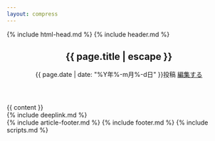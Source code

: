 ```yaml
---
layout: compress
---
```

<!DOCTYPE html>
<html>
<!-- head -->
{% include html-head.md %}
<body class="body">
    <!-- header -->
    {% include header.md %}
    <!-- main content -->
    <main class="container" role="main">
        <article class="post" itemscope itemtype="http://schema.org/BlogPosting">
            <header class="post-header">
                <h1 itemprop="name headline">{{ page.title | escape }}</h1>
                <p class="meta">
                    {{ page.date | date: "%Y年%-m月%-d日" }}投稿&nbsp;<i class="fa fa-pencil fa-fw"></i><a href="https://github.com/kikuzukikai/mvxtheme/blob/master/{{ page.path }}" alt="Edit">編集する</a>
                </p>
            </header>
            <div class="post-content" itemprop="articleBody">
                {{ content }}
            </div>
        </article>
        {% include deeplink.md %}
        <div id="back-to-top" role="button" aria-label="Back to top">
            <i class="fa fa-angle-double-up fa-fw" aria-hidden="true"></i>
        </div>
    </main>
    <!-- footer -->
    {% include article-footer.md %}
    {% include footer.md %}
    <!-- scripts -->
    {% include scripts.md %}
</body>
</html>
